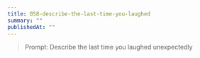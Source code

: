 ```yaml
---
title: 058-describe-the-last-time-you-laughed
summary: ""
publishedAt: ""
---
```


> Prompt: Describe the last time you laughed unexpectedly

